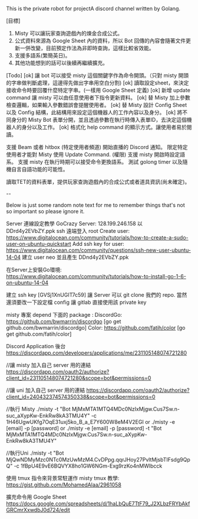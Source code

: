 This is the private robot for projectA discord channel written by Golang.

[目標]
1. Misty 可以讓玩家查詢遊戲內的煉金合成公式。
2. 公式資料來源為 Google Sheet 內的資料，所以 Bot 回傳的內容會隨著文件更新一併改變，目前預定作法為非即時查詢，這樣比較省效能。
3. 支援多語系(繁簡英日)。
4. 其他功能想到的話可以後續再繼續擴充。 

[Todo]
[ok] 讓 bot 可以接受 misty 這個關鍵字作為命令開頭。（只對 misty 開頭的字串做判斷處理，這邊得先做出字串用空白分割)
[ok] 讀取設定sheet，來決定接收命令時要回覆什麼特定字串。(一樣用 Google Sheet 定義)
[ok] 新增 update command 讓 misty 可以由任意使用者下指令更新資料。
[ok] 替 Misty 加上參數檢查邏輯，如果輸入參數錯誤會提醒使用者。
[ok] 替 Misty 設計 Config Sheet 以及 Config 結構，此結構用來設定這個機器人的工作內容以及身分。
[ok] 將不同身分的 Misty Bot 表單分開，並且透過參數在執行時傳入表單ID，去決定這個機器人的身分以及工作。
[ok] 格式化 help command 的顯示方式。讓使用者易於閱讀。

支援 Beam 或者 hitbox (特定使用者頻道) 開始直播的 Discord 通知。
限定特定使用者才能對 Misty 使用 Update Command. (權限)
支援 misty 開啟時設定語系。
支援 misty 在執行時期可以接受命令更換語系。
測試 golong timer 以及隨機自言自語功能的可能性。

讀取TET的資料表單，提供玩家查詢遊戲內的合成公式或者道具資訊(尚未確定)。

--

Below is just some random note text for me to remember things that's not so important so please ignore it.

Server 連線設定教學
GoCrazy Server: 128.199.246.158 以 DDrd4y2EVbZY.ppk ssh 遠端登入 root
Create user: https://www.digitalocean.com/community/tutorials/how-to-create-a-sudo-user-on-ubuntu-quickstart
Add ssh key for user: https://www.digitalocean.com/community/questions/ssh-new-user-ubuntu-14-04
建立 user neo 並且產生 DDnd4y2EVbZY.ppk

在Server上安裝Go環境: https://www.digitalocean.com/community/tutorials/how-to-install-go-1-6-on-ubuntu-14-04

建立 ssh key [GVSj1XnUGIT7c59] 讓 Server 可以 git clone 我們的 repo. 當然還須要改一下設定檔 config 讓 gitlab 直接使用該 private key

misty 專案 depend 下面的 package :
DiscordGo: https://github.com/bwmarrin/discordgo
[go get github.com/bwmarrin/discordgo] 
Color: https://github.com/fatih/color
[go get github.com/fatih/color] 

Discord Application 後台
https://discordapp.com/developers/applications/me/231105148074721280

//讓 misty 加入自己 server 用的連結
https://discordapp.com/oauth2/authorize?client_id=231105148074721280&scope=bot&permissions=0

//讓 uni 加入自己 server 用的連結
https://discordapp.com/oauth2/authorize?client_id=240432374574350338&scope=bot&permissions=0

//執行 Misty
./misty -t "Bot MjMxMTA1MTQ4MDc0NzIxMjgw.Cus7Sw.n-suc_aXypKw-EnkRw8kA3TMU4Y" -c 1H46UgwUKfg7OqE31uxj5ko_B_a_E7Y600W8eM4V2EGI
or
./misty -e [email] -p [password]
or 
./misty -e [email] -p [password] -t "Bot MjMxMTA1MTQ4MDc0NzIxMjgw.Cus7Sw.n-suc_aXypKw-EnkRw8kA3TMU4Y"

//執行Uni
./misty -t "Bot MjQwNDMyMzc0NTc0MzUwMzM4.CvDPpg.qqrJHoy27PvltMjsbTIFsdg9QpQ" -c 1fBpU4E9vE6BQVYX8ho1GW6NGm-Exg9rzKo4nMWlbcck

使用 tmux 指令來背景常駐運作 misty
tmux 教學: https://gist.github.com/MohamedAlaa/2961058

擴充命令用 Google Sheet
https://docs.google.com/spreadsheets/d/1haLbQuE7TtF79_J2XLbzFRYbAkfGRCmrXxwdbJ0d724/edit
